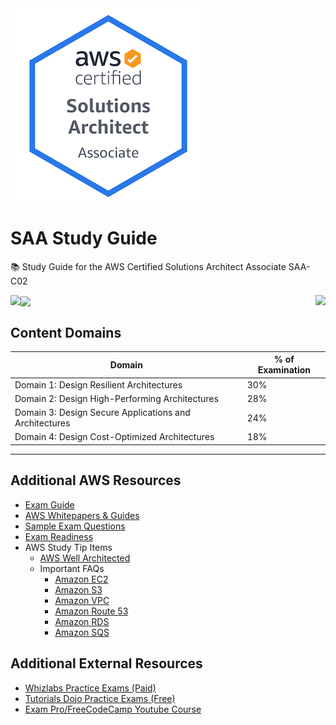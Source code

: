 <img align="center" src="saa-logo.png">

# SAA Study Guide
📚 Study Guide for the AWS Certified Solutions Architect Associate SAA-C02

<img align="left" src="https://img.shields.io/github/last-commit/ari-hacks/saa-study-guide/master?style=for-the-badge">

<img align="center" src="https://img.shields.io/github/license/ari-hacks/saa-study-guide?style=for-the-badge">

<img align="right" src="https://img.shields.io/github/repo-size/ari-hacks/saa-study-guide?style=for-the-badge">



## Content Domains   


Domain | % of Examination | 
---------|----------|
 Domain 1: Design Resilient Architectures  | 30% | 
 Domain 2: Design High-Performing Architectures | 28% | 
 Domain 3: Design Secure Applications and Architectures | 24% | 
 Domain 4: Design Cost-Optimized Architectures | 18% | 

-------------------------------

## Additional AWS Resources

- [Exam Guide](https://d1.awsstatic.com/training-and-certification/docs-sa-assoc/AWS-Certified-Solutions-Architect-Associate-Exam-Guide_v1.1_2019_08_27_FINAL.pdf)
- [AWS Whitepapers & Guides](https://aws.amazon.com/whitepapers/?whitepapers-main.sort-by=item.additionalFields.sortDate&whitepapers-main.sort-order=desc)
- [Sample Exam Questions](https://d1.awsstatic.com/training-and-certification/docs-sa-assoc/AWS-Certified-Solutions-Architect-Associate_Sample-Questions_v4.1_FINAL.pdf)
- [Exam Readiness](https://www.aws.training/Details/Curriculum?id=20685)
- AWS Study Tip Items
  - [AWS Well Architected ](https://aws.amazon.com/architecture/well-architected/?wa-lens-whitepapers.sort-by=item.additionalFields.sortDate&wa-lens-whitepapers.sort-order=desc)
  - Important FAQs
    - [Amazon EC2](https://aws.amazon.com/ec2/faqs/)
    - [Amazon S3](https://aws.amazon.com/s3/faqs/)
    - [Amazon VPC](https://aws.amazon.com/vpc/faqs/)
    - [Amazon Route 53](https://aws.amazon.com/route53/faqs/)
    - [Amazon RDS](https://aws.amazon.com/rds/faqs/)
    - [Amazon SQS](https://aws.amazon.com/sqs/faqs/)
  
## Additional External Resources

- [Whizlabs Practice Exams (Paid)](https://www.whizlabs.com/aws-solutions-architect-associate/)
- [Tutorials Dojo Practice Exams (Free)](https://portal.tutorialsdojo.com/courses/free-aws-certified-solutions-architect-associate-practice-exams-sampler/)
- [Exam Pro/FreeCodeCamp Youtube Course](https://www.youtube.com/watch?v=Ia-UEYYR44s&feature=youtu.be)


